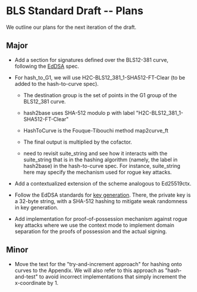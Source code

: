 # BLS Standard Draft -- Plans

We outline our plans for the next iteration of the draft.

## Major

* Add a section for signatures defined over the BLS12-381 curve,
following the [EdDSA](https://tools.ietf.org/html/rfc8032) spec.

* For hash_to_G1, we will use H2C-BLS12_381_1-SHA512-FT-Clear (to be added
to the hash-to-curve spec).

   - The destination group is the set of points in the G1 group
   of the BLS12_381 curve.
   
   - hash2base uses SHA-512 modulo p with label "H2C-BLS12_381_1-SHA512-FT-Clear"

   - HashToCurve is the Fouque-Tibouchi method map2curve_ft
   
   - The final output is multiplied by the cofactor.										
   - need to revisit suite_string and see how it interacts with the
   suite_string that is in the hashing algorithm (namely, the label in hash2base) in
   the hash-to-curve spec. For instance, suite_string here may specify
   the mechanism used for rogue key attacks.

* Add a contextualized extension of the scheme analogous to Ed25519ctx.

* Follow the EdDSA standards for [key generation](https://tools.ietf.org/html/rfc8032#section-5.1).
  There, the private key is a 32-byte string, with a SHA-512 hashing to mitigate
  weak randomness in key generation.

* Add implementation for proof-of-possession mechanism against rogue
key attacks where we use the context mode to implement domain
separation for the proofs of possession and the actual signing.


## Minor

* Move the text for the "try-and-increment approach" for hashing onto
curves to the Appendix.  We will also refer to this approach as
"hash-and-test" to avoid incorrect implementations that simply
increment the x-coordinate by 1.

